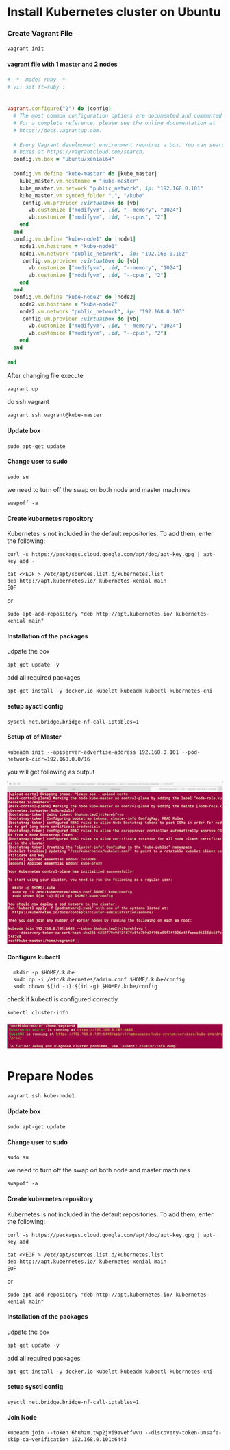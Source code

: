 # Install Kubernetes cluster on Ubuntu
### Create Vagrant File
`vagrant init`
#### vagrant file with 1 master and 2 nodes
```ruby
# -*- mode: ruby -*-
# vi: set ft=ruby :


Vagrant.configure("2") do |config|
  # The most common configuration options are documented and commented below.
  # For a complete reference, please see the online documentation at
  # https://docs.vagrantup.com.

  # Every Vagrant development environment requires a box. You can search for
  # boxes at https://vagrantcloud.com/search.
  config.vm.box = "ubuntu/xenial64"

  config.vm.define "kube-master" do |kube_master|
    kube_master.vm.hostname = "kube-master"
    kube_master.vm.network "public_network", ip: "192.168.0.101"
    kube_master.vm.synced_folder ".", "/kube"
     config.vm.provider :virtualbox do |vb|
       vb.customize ["modifyvm", :id, "--memory", "1024"]
       vb.customize ["modifyvm", :id, "--cpus", "2"]
    end  
  end
  config.vm.define "kube-node1" do |node1|
    node1.vm.hostname = "kube-node1"
    node1.vm.network "public_network",  ip: "192.168.0.102"
     config.vm.provider :virtualbox do |vb|
       vb.customize ["modifyvm", :id, "--memory", "1024"]
       vb.customize ["modifyvm", :id, "--cpus", "2"]
    end  
  end
  config.vm.define "kube-node2" do |node2|
    node2.vm.hostname = "kube-node2"
    node2.vm.network "public_network", ip: "192.168.0.103"
     config.vm.provider :virtualbox do |vb|
       vb.customize ["modifyvm", :id, "--memory", "1024"]
       vb.customize ["modifyvm", :id, "--cpus", "2"]
    end  
  end

end

```
After changing file execute
```
vagrant up
```
do ssh vagrant 
```sh
vagrant ssh vagrant@kube-master
```
#### Update box
`sudo apt-get update`
#### Change user to sudo 
```shell 
sudo su
```
we need to turn off the swap on both node and master machines
```shell
swapoff -a
```
#### Create kubernetes repository

Kubernetes is not included in the default repositories. To add them, enter the following:
```
curl -s https://packages.cloud.google.com/apt/doc/apt-key.gpg | apt-key add -
```
```
cat <<EOF > /etc/apt/sources.list.d/kubernetes.list
deb http://apt.kubernetes.io/ kubernetes-xenial main
EOF
```
or 
```
sudo apt-add-repository "deb http://apt.kubernetes.io/ kubernetes-xenial main"
```
#### Installation of the packages
udpate the box
```
apt-get update -y
```
add all required packages 
```
apt-get install -y docker.io kubelet kubeadm kubectl kubernetes-cni
```
#### setup sysctl config 
```
sysctl net.bridge.bridge-nf-call-iptables=1
```
#### Setup of of Master 

```
kubeadm init --apiserver-advertise-address 192.168.0.101 --pod-network-cidr=192.168.0.0/16
```
 you will get following as output

 ![alt text](kubestart.png)

 #### Configure kubectl
```
  mkdir -p $HOME/.kube
  sudo cp -i /etc/kubernetes/admin.conf $HOME/.kube/config
  sudo chown $(id -u):$(id -g) $HOME/.kube/config
  ```

  check if kubectl is configured correctly 
  ```
  kubectl cluster-info
  ```
  ![alt text](kubeoutput.png)

  # Prepare Nodes
  `vagrant ssh kube-node1`
  #### Update box
`sudo apt-get update`
#### Change user to sudo 
```shell 
sudo su
```
we need to turn off the swap on both node and master machines
```shell
swapoff -a
```
#### Create kubernetes repository

Kubernetes is not included in the default repositories. To add them, enter the following:
```
curl -s https://packages.cloud.google.com/apt/doc/apt-key.gpg | apt-key add -
```
```
cat <<EOF > /etc/apt/sources.list.d/kubernetes.list
deb http://apt.kubernetes.io/ kubernetes-xenial main
EOF
```
or 
```
sudo apt-add-repository "deb http://apt.kubernetes.io/ kubernetes-xenial main"
```
#### Installation of the packages
udpate the box
```
apt-get update -y
```
add all required packages 
```
apt-get install -y docker.io kubelet kubeadm kubectl kubernetes-cni
```
#### setup sysctl config 
```
sysctl net.bridge.bridge-nf-call-iptables=1
```
#### Join Node 
```
kubeadm join --token 6huhzm.twp2jvi9avehfvvu --discovery-token-unsafe-skip-ca-verification 192.168.0.101:6443
```
